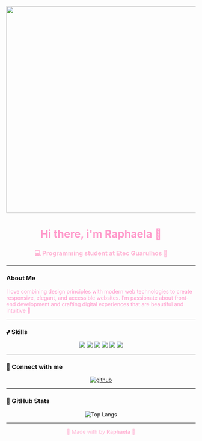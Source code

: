 <div align="center">
  <img src="https://i.pinimg.com/originals/eb/ed/dd/ebeddd1deada8266ca026d82d0247387.gif" width="550px">
  <h1 style="color:#ff9acb;">Hi there, i'm Raphaela 🌸</h1>
  <h3 style="color:#ffb6d5;">💻 Programming student at Etec Guarulhos 💖</h3>
  
 
</div>

---

###  About Me  
<span style="color:#ff9acb;">
I love combining design principles with modern web technologies to create responsive, elegant, and accessible websites.  
I’m passionate about front-end development and crafting digital experiences that are beautiful and intuitive 🌷
</span>

---

### 💕 Skills
<p align="center">
  <img src="https://img.shields.io/badge/React-ff66aa?style=for-the-badge&logo=react&logoColor=white"/>
  <img src="https://img.shields.io/badge/JavaScript-ff99cc?style=for-the-badge&logo=javascript&logoColor=white"/>
  <img src="https://img.shields.io/badge/HTML5-ff77aa?style=for-the-badge&logo=html5&logoColor=white"/>
  <img src="https://img.shields.io/badge/CSS3-ff99cc?style=for-the-badge&logo=css3&logoColor=white"/>
  <img src="https://img.shields.io/badge/Figma-ff66b3?style=for-the-badge&logo=figma&logoColor=white"/>
  <img src="https://img.shields.io/badge/WordPress-ff99cc?style=for-the-badge&logo=wordpress&logoColor=white"/>
</p>

---

### 🌷 Connect with me  
<p align="center">
  <a href="https://github.com/raphamelog">
    <img src="https://img.shields.io/badge/GitHub-ff66aa?style=for-the-badge&logo=github&logoColor=white" alt="github"/>
  </a>
</p>

---

### 🌸 GitHub Stats  
<p align="center">
  <img src="https://github-readme-stats.vercel.app/api/top-langs/?username=raphamelog&layout=compact&title_color=ff99cc&text_color=ffb6d5&bg_color=0d1117&hide_border=true" alt="Top Langs">
</p>

---

<p align="center" style="color:#ffb6d5;">
  💖 Made with by <strong>Raphaela</strong> 💖
</p>
